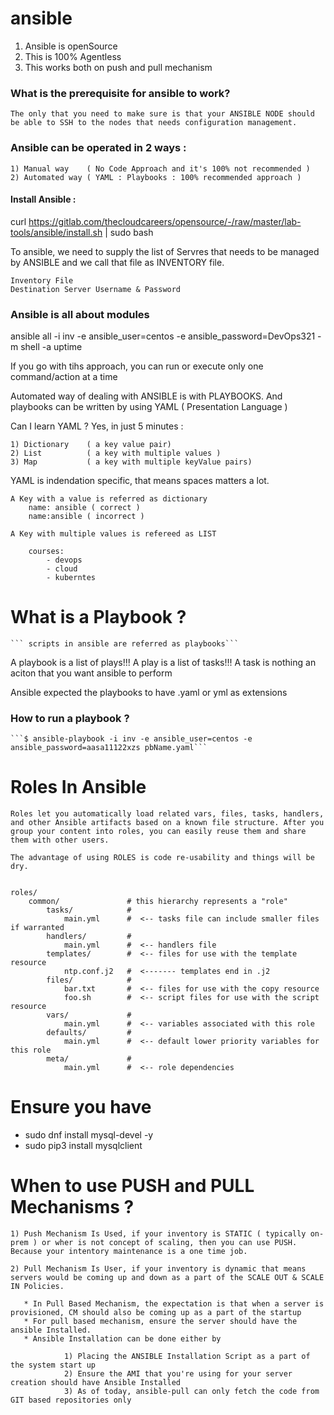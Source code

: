 # ansible

1) Ansible is openSource 
2) This is 100% Agentless
3) This works both on push and pull mechanism 

### What is the prerequisite for ansible to work?

 ```The only that you need to make sure is that your ANSIBLE NODE should be able to SSH to the nodes that needs configuration management.```


### Ansible can be operated in 2 ways : 

    1) Manual way    ( No Code Approach and it's 100% not recommended )
    2) Automated way ( YAML : Playbooks : 100% recommended approach )

#### Install Ansible :

curl https://gitlab.com/thecloudcareers/opensource/-/raw/master/lab-tools/ansible/install.sh | sudo bash

To ansible, we need to supply the list of Servres that needs to be managed by ANSIBLE and we call that file as INVENTORY file.

    Inventory File 
    Destination Server Username & Password


### Ansible is all about modules 
ansible all -i inv -e ansible_user=centos -e ansible_password=DevOps321 -m shell -a uptime

If you go with tihs approach, you can run or execute only one command/action at a time

Automated way of dealing with ANSIBLE is with PLAYBOOKS. And playbooks can be written by using YAML ( Presentation Language )

Can I learn YAML ? Yes, in just 5 minutes : 

    1) Dictionary    ( a key value pair)
    2) List          ( a key with multiple values )
    3) Map           ( a key with multiple keyValue pairs)

YAML is indendation specific, that means spaces matters a lot.

    A Key with a value is referred as dictionary 
        name: ansible ( correct )
        name:ansible ( incorrect )

    A Key with multiple values is refereed as LIST 

        courses:
            - devops
            - cloud
            - kuberntes 

# What is a Playbook ?
    ``` scripts in ansible are referred as playbooks```

A playbook is a list of plays!!!
A play is a list of tasks!!!
A task is nothing an aciton that you want ansible to perform

Ansible expected the playbooks to have .yaml or yml as extensions


### How to run a playbook ?

    ```$ ansible-playbook -i inv -e ansible_user=centos -e ansible_password=aasa11122xzs pbName.yaml```



# Roles In Ansible 

    Roles let you automatically load related vars, files, tasks, handlers, and other Ansible artifacts based on a known file structure. After you group your content into roles, you can easily reuse them and share them with other users.

    The advantage of using ROLES is code re-usability and things will be dry.


    roles/
        common/               # this hierarchy represents a "role"
            tasks/            #
                main.yml      #  <-- tasks file can include smaller files if warranted
            handlers/         #
                main.yml      #  <-- handlers file
            templates/        #  <-- files for use with the template resource
                ntp.conf.j2   #  <------- templates end in .j2
            files/            #
                bar.txt       #  <-- files for use with the copy resource
                foo.sh        #  <-- script files for use with the script resource
            vars/             #
                main.yml      #  <-- variables associated with this role
            defaults/         #
                main.yml      #  <-- default lower priority variables for this role
            meta/             #
                main.yml      #  <-- role dependencies



# Ensure you have 
* sudo dnf install mysql-devel -y
* sudo pip3 install mysqlclient



# When to use PUSH and PULL Mechanisms ?

    1) Push Mechanism Is Used, if your inventory is STATIC ( typically on-prem ) or wher is not concept of scaling, then you can use PUSH. Because your intentory maintenance is a one time job.  

    2) Pull Mechanism Is User, if your inventory is dynamic that means servers would be coming up and down as a part of the SCALE OUT & SCALE IN Policies.

       * In Pull Based Mechanism, the expectation is that when a server is provisioned, CM should also be coming up as a part of the startup
       * For pull based mechanism, ensure the server should have the ansible Installed. 
       * Ansible Installation can be done either by 

                1) Placing the ANSIBLE Installation Script as a part of the system start up 
                2) Ensure the AMI that you're using for your server creation should have Ansible Installed 
                3) As of today, ansible-pull can only fetch the code from GIT based repositories only


    